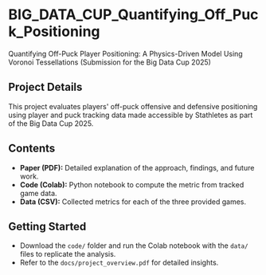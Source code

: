 # BIG_DATA_CUP_Quantifying_Off_Puck_Positioning
Quantifying Off-Puck Player Positioning: A Physics-Driven Model Using Voronoi Tessellations (Submission for the Big Data Cup 2025)

## Project Details
This project evaluates players' off-puck offensive and defensive positioning using player and puck tracking data made accessible by Stathletes as part of the Big Data Cup 2025.

## Contents
- **Paper (PDF):** Detailed explanation of the approach, findings, and future work.
- **Code (Colab):** Python notebook to compute the metric from tracked game data.
- **Data (CSV):** Collected metrics for each of the three provided games.

## Getting Started
- Download the `code/` folder and run the Colab notebook with the `data/` files to replicate the analysis.
- Refer to the `docs/project_overview.pdf` for detailed insights.
